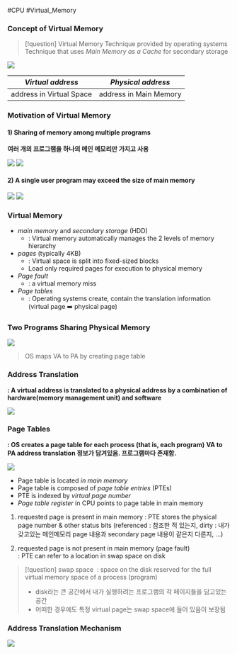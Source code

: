 #CPU #Virtual_Memory

### Concept of Virtual Memory

>[!question] Virtual Memory
>Technique provided by operating systems
>Technique that uses *Main Memory as a Cache* for secondary storage

![](https://i.imgur.com/Urr8S6X.png)

*Virtual address* | *Physical address*
-|-
address in Virtual Space | address in Main Memory

### Motivation of Virtual Memory
#### 1) Sharing of memory among multiple programs

**여러 개의 프로그램을 하나의 메인 메모리만 가지고 사용**

![](https://i.imgur.com/Ja5FTvG.png)
![](https://i.imgur.com/vhMnoOC.png)

#### 2) A single user program may exceed the size of main memory

![](https://i.imgur.com/5bqpwy7.png)
![](https://i.imgur.com/B51uIS1.png)

### Virtual Memory
- *main memory* and *secondary storage* (HDD)  
	- : Virtual memory automatically manages the 2 levels of memory hierarchy  
- *pages* (typically 4KB) 
	- : Virtual space is split into fixed-sized blocks  
	- Load only required pages for execution to physical memory  
- *Page fault* 
	- : a virtual memory miss  
- *Page tables* 
	- : Operating systems create, contain the translation information (virtual page ➡️ physical page) 

### Two Programs Sharing Physical Memory

![](https://blog.kakaocdn.net/dn/bOJoEh/btrDXnWvIn9/sx7mz1U8rWqHgv9mRtrA9k/img.png)
>OS maps VA to PA by creating page table

### Address Translation

**: A virtual address is translated to a physical address by a combination of hardware(memory management unit) and software**

![](https://blog.kakaocdn.net/dn/2dnuy/btrDWT9cD0a/aiTRlVykKYI3wX9ZxrraO1/img.png)

### Page Tables

**: OS creates a page table for each process (that is, each program)**
**VA to PA address translation 정보가 담겨있음. 프로그램마다 존재함.**

![](https://blog.kakaocdn.net/dn/c5LNie/btrDWELceUo/yJAUTq73EtJuCHxjIbUuKK/img.png)

- Page table is located *in main memory*
- Page table is composed of *page table entries* (PTEs)  
- PTE is indexed by *virtual page number*
- *Page table register* in CPU points to page table in main memory

1) requested page is present in main memory 
	: PTE stores the physical page number & other status bits (referenced : 참조한 적 있는지, dirty : 내가 갖고있는 메인메모리 page 내용과 secondary page 내용이 같은지 다른지, …)

2) requested page is not present in main memory (page fault)  
	: PTE can refer to a location in swap space on disk

>[!question] swap space 
>: space on the disk reserved for the full virtual memory space of a process (program)
>- disk라는 큰 공간에서 내가 실행하려는 프로그램의 각 페이지들을 담고있는 공간
>- 어떠한 경우에도 특정 virtual page는 swap space에 들어 있음이 보장됨

### Address Translation Mechanism

![](https://blog.kakaocdn.net/dn/DWmq3/btrDUWfwPzr/kKk1kauWwxGVHKSSyk5fx1/img.png)
